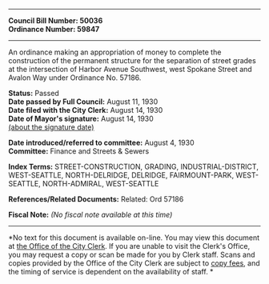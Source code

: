 * * * * *  
  
**Council Bill Number: [](#h0)[](#h2)50036**   
**Ordinance Number: 59847**  
  
* * * * *  
  
An ordinance making an appropriation of money to complete the construction of the permanent structure for the separation of street grades at the intersection of Harbor Avenue Southwest, west Spokane Street and Avalon Way under Ordinance No. 57186.  
  
**Status:** Passed   
**Date passed by Full Council:** August 11, 1930   
**Date filed with the City Clerk:** August 14, 1930   
**Date of Mayor's signature:** August 14, 1930   
[(about the signature date)](/~public/approvaldate.htm)   
  
  
**Date introduced/referred to committee:** August 4, 1930   
**Committee:** Finance and Streets & Sewers   
  
**Index Terms:** STREET-CONSTRUCTION, GRADING, INDUSTRIAL-DISTRICT, WEST-SEATTLE, NORTH-DELRIDGE, DELRIDGE, FAIRMOUNT-PARK, WEST-SEATTLE, NORTH-ADMIRAL, WEST-SEATTLE  
  
**References/Related Documents:** Related: Ord 57186  
  
**Fiscal Note:** *(No fiscal note available at this time)*  
  
* * * * *  
  
*No text for this document is available on-line. You may view this document at [the Office of the City Clerk](http://www.seattle.gov/leg/clerk/contactUs.htm). If you are unable to visit the Clerk's Office, you may request a copy or scan be made for you by Clerk staff. Scans and copies provided by the Office of the City Clerk are subject to [copy fees](http://clerk.seattle.gov/~public/clerkfees.htm), and the timing of service is dependent on the availability of staff. *  
  
  

